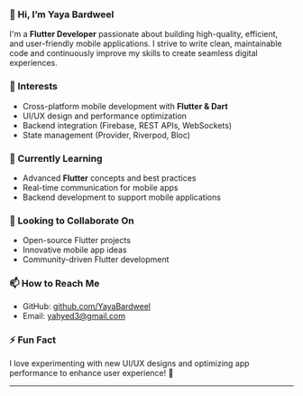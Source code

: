 ### 👋 Hi, I’m Yaya Bardweel  

I'm a **Flutter Developer** passionate about building high-quality, efficient, and user-friendly mobile applications. I strive to write clean, maintainable code and continuously improve my skills to create seamless digital experiences.  

### 👀 Interests  
- Cross-platform mobile development with **Flutter & Dart**  
- UI/UX design and performance optimization  
- Backend integration (Firebase, REST APIs, WebSockets)  
- State management (Provider, Riverpod, Bloc)  

### 🌱 Currently Learning  
- Advanced **Flutter** concepts and best practices  
- Real-time communication for mobile apps  
- Backend development to support mobile applications  

### 💞️ Looking to Collaborate On  
- Open-source Flutter projects  
- Innovative mobile app ideas  
- Community-driven Flutter development  

### 📫 How to Reach Me  
- GitHub: [github.com/YayaBardweel](https://github.com/YayaBardweel)   
- Email: [yahyed3@gmail.com](#)  

### ⚡ Fun Fact  
I love experimenting with new UI/UX designs and optimizing app performance to enhance user experience! 🚀  

---
